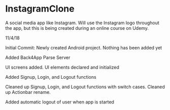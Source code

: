 # InstagramClone
A social media app like Instagram. Will use the Instagram logo throughout the app, but this is being created during an online course on Udemy.

11/4/18

Initial Commit:
Newly created Android project. Nothing has been added yet

Added Back4App Parse Server

UI screens added. UI elements declared and initialized

Added Signup, Login, and Logout functions

Cleaned up Signup, Login, and Logout functions with switch cases. Cleaned up Actionbar rename.

Added automatic logout of user when app is started
